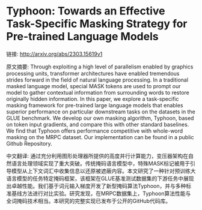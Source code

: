 # Typhoon: Towards an Effective Task-Specific Masking Strategy for Pre-trained Language Models

链接: http://arxiv.org/abs/2303.15619v1

原文摘要:
Through exploiting a high level of parallelism enabled by graphics processing
units, transformer architectures have enabled tremendous strides forward in the
field of natural language processing. In a traditional masked language model,
special MASK tokens are used to prompt our model to gather contextual
information from surrounding words to restore originally hidden information. In
this paper, we explore a task-specific masking framework for pre-trained large
language models that enables superior performance on particular downstream
tasks on the datasets in the GLUE benchmark. We develop our own masking
algorithm, Typhoon, based on token input gradients, and compare this with other
standard baselines. We find that Typhoon offers performance competitive with
whole-word masking on the MRPC dataset. Our implementation can be found in a
public Github Repository.

中文翻译:
通过充分利用图形处理器所提供的高度并行计算能力，变压器架构在自然语言处理领域实现了重大突破。传统掩码语言模型中，特殊MASK标记被用于引导模型从上下文词汇中收集信息以还原被遮蔽内容。本文研究了一种针对预训练大语言模型的任务特定掩码框架，该框架在GLUE基准测试数据集的下游任务中展现出卓越性能。我们基于词元输入梯度开发了新型掩码算法Typhoon，并与多种标准基线方法进行对比实验。研究发现，在MRPC数据集上，Typhoon算法性能与全词掩码技术相当。本研究的完整实现已发布于公开的GitHub代码库。
